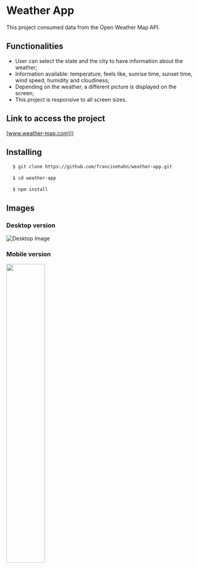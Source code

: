 # Weather App

This project consumed data from the Open Weather Map API.

## Functionalities
* User can select the state and the city to have information about the weather;
* Information available: temperature, feels like, sunrise time, sunset time, wind speed, humidity and cloudiness;
* Depending on the weather, a different picture is displayed on the screen;
* This project is responsive to all screen sizes.

## Link to access the project
[www.weather-map.com]()

## Installing
<pre>
  <code>$ git clone https://github.com/francinehahn/weather-app.git</code>
</pre>

<pre>
  <code>$ cd weather-app</code>
</pre>

<pre>
  <code>$ npm install</code>
</pre>


## Images
### Desktop version
![Desktop Image](./src/public/img/print-desktop.png)

### Mobile version
<img src="./src/public/img/print-mobile.jpeg" width="45%"/>
